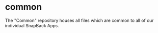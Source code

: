 # common
The "Common" repository houses all files which are common to all of our individual SnapBack Apps.
